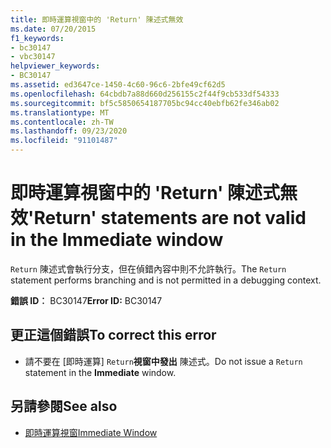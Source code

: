 ```yaml
---
title: 即時運算視窗中的 'Return' 陳述式無效
ms.date: 07/20/2015
f1_keywords:
- bc30147
- vbc30147
helpviewer_keywords:
- BC30147
ms.assetid: ed3647ce-1450-4c60-96c6-2bfe49cf62d5
ms.openlocfilehash: 64cbdb7a88d660d256155c2f44f9cb533df54333
ms.sourcegitcommit: bf5c5850654187705bc94cc40ebfb62fe346ab02
ms.translationtype: MT
ms.contentlocale: zh-TW
ms.lasthandoff: 09/23/2020
ms.locfileid: "91101487"
---
```

# <a name="return-statements-are-not-valid-in-the-immediate-window"></a><span data-ttu-id="98ad8-102">即時運算視窗中的 'Return' 陳述式無效</span><span class="sxs-lookup"><span data-stu-id="98ad8-102">'Return' statements are not valid in the Immediate window</span></span>

<span data-ttu-id="98ad8-103">`Return` 陳述式會執行分支，但在偵錯內容中則不允許執行。</span><span class="sxs-lookup"><span data-stu-id="98ad8-103">The `Return` statement performs branching and is not permitted in a debugging context.</span></span>  
  
 <span data-ttu-id="98ad8-104">**錯誤 ID︰** BC30147</span><span class="sxs-lookup"><span data-stu-id="98ad8-104">**Error ID:** BC30147</span></span>  
  
## <a name="to-correct-this-error"></a><span data-ttu-id="98ad8-105">更正這個錯誤</span><span class="sxs-lookup"><span data-stu-id="98ad8-105">To correct this error</span></span>  
  
- <span data-ttu-id="98ad8-106">請不要在 [即時運算] `Return`**視窗中發出** 陳述式。</span><span class="sxs-lookup"><span data-stu-id="98ad8-106">Do not issue a `Return` statement in the **Immediate** window.</span></span>  
  
## <a name="see-also"></a><span data-ttu-id="98ad8-107">另請參閱</span><span class="sxs-lookup"><span data-stu-id="98ad8-107">See also</span></span>

- [<span data-ttu-id="98ad8-108">即時運算視窗</span><span class="sxs-lookup"><span data-stu-id="98ad8-108">Immediate Window</span></span>](/visualstudio/ide/reference/immediate-window)
